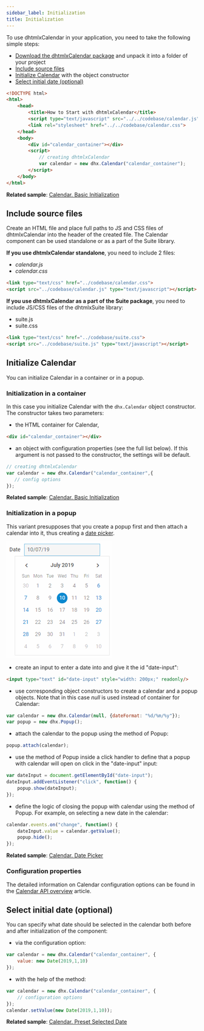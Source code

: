 ```yaml
---
sidebar_label: Initialization
title: Initialization
---
```


To use dhtmlxCalendar in your application, you need to take the following simple steps:

- [Download the dhtmlxCalendar package](https://dhtmlx.com/docs/products/dhtmlxCalendar/download.shtml) and unpack it into a folder of your project
- [Include source files](#include-source-files)
- [Initialize Calendar](#initialize-calendar) with the object constructor
- [Select initial date (optional)](#select-initial-date-optional)

~~~html
<!DOCTYPE html>
<html>
    <head>
        <title>How to Start with dhtmlxCalendar</title>         
        <script type="text/javascript" src="../../codebase/calendar.js"></script>
        <link rel="stylesheet" href="../../codebase/calendar.css">
    </head>
    <body>
        <div id="calendar_container"></div>
        <script>
            // creating dhtmlxCalendar 
            var calendar = new dhx.Calendar("calendar_container");
        </script>
    </body>
</html>
~~~

**Related sample**: [Calendar. Basic Initialization](https://snippet.dhtmlx.com/xcw19e52)

## Include source files

Create an HTML file and place full paths to JS and CSS files of dhtmlxCalendar into the header of the created file. The Calendar component can be used standalone or as a part of the Suite library.

**If you use dhtmlxCalendar standalone**, you need to include 2 files:

- *calendar.js*
- *calendar.css*

~~~html
<link type="text/css" href="../codebase/calendar.css">
<script src="../codebase/calendar.js" type="text/javascript"></script>
~~~

**If you use dhtmlxCalendar as a part of the Suite package**, you need to include JS/CSS files of the dhtmlxSuite library:

- suite.js
- suite.css

~~~html
<link type="text/css" href="../codebase/suite.css">
<script src="../codebase/suite.js" type="text/javascript"></script>
~~~

## Initialize Calendar

You can initialize Calendar in a container or in a popup.

### Initialization in a container

In this case you initialize Calendar with the `dhx.Calendar` object constructor. The constructor takes two parameters: 

- the HTML container for Calendar,

~~~html title="index.html"
<div id="calendar_container"></div>
~~~

- an object with configuration properties (see the full list below). If this argument is not passed to the constructor, the settings will be default.

~~~js title="script.js"
// creating dhtmlxCalendar
var calendar = new dhx.Calendar("calendar_container",{
   // config options
});
~~~

**Related sample**: [Calendar. Basic Initialization](https://snippet.dhtmlx.com/xcw19e52)

### Initialization in a popup

This variant presupposes that you create a popup first and then attach a calendar into it, thus creating a [date picker](calendar/datepicker.md).

![](../assets/calendar/date_picker.png)

- create an input to enter a date into and give it the id "date-input":

~~~html
<input type="text" id="date-input" style="width: 200px;" readonly/>
~~~

- use corresponding object constructors to create a calendar and a popup objects. Note that in this case *null* is used instead of container for Calendar:

~~~js
var calendar = new dhx.Calendar(null, {dateFormat: "%d/%m/%y"});
var popup = new dhx.Popup();
~~~

- attach the calendar to the popup using the [](popup/api/popup_attach_method.md) method of Popup:

~~~js
popup.attach(calendar);
~~~

- use the [](popup/api/popup_show_method.md) method of Popup inside a click handler to define that a popup with calendar will open on click in the "date-input" input:

~~~js
var dateInput = document.getElementById("date-input");
dateInput.addEventListener("click", function() {
	popup.show(dateInput);
});
~~~

- define the logic of closing the popup with calendar using the [](popup/api/popup_hide_method.md) method of Popup. For example, on selecting a new date in the calendar:

~~~js
calendar.events.on("change", function() {
	dateInput.value = calendar.getValue();
	popup.hide();
});
~~~

**Related sample**: [Calendar. Date Picker](https://snippet.dhtmlx.com/mj7jr6ro)

### Configuration properties

The detailed information on Calendar configuration options can be found in the [Calendar API overview](calendar/api/api_overview.md#properties) article.

## Select initial date (optional)

You can specify what date should be selected in the calendar both before and after initialization of the component:

- via the [](calendar/api/calendar_value_config.md) configuration option:

~~~js
var calendar = new dhx.Calendar("calendar_container", {
    value: new Date(2019,1,10)
});
~~~

- with the help of the [](calendar/api/calendar_setvalue_method.md) method:

~~~js
var calendar = new dhx.Calendar("calendar_container", {
    // configuration options
});
calendar.setValue(new Date(2019,1,10));
~~~

**Related sample**: [Calendar. Preset Selected Date](https://snippet.dhtmlx.com/vmg11002)
